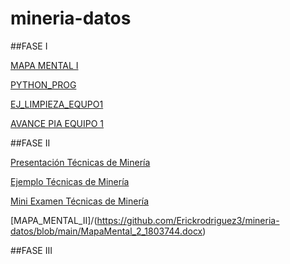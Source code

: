 # mineria-datos

##FASE I

[MAPA MENTAL I](https://github.com/Erickrodriguez3/mineria-datos/blob/main/mapa_mental1.pptx)

[PYTHON_PROG](https://github.com/Erickrodriguez3/mineria-datos/blob/main/python_prog.ipynb)

[EJ_LIMPIEZA_EQUPO1](https://github.com/vanessalinares/MineriaDeDatos002/blob/main/Ej_Limpieza_Equipo1.ipynb)

[AVANCE PIA EQUIPO 1](https://github.com/vanessalinares/MineriaDeDatos002/blob/main/Avance1_PIA_Equipo1.ipynb)


##FASE II

[Presentación Técnicas de Minería](https://github.com/vanessalinares/MineriaDeDatos002/blob/main/Presentacion_SeriesDeTiempo_Equipo1.pdf)

[Ejemplo Técnicas de Minería](https://github.com/vanessalinares/MineriaDeDatos002/blob/main/EjemploSeriesDeTiempo_Equipo1.R)

[Mini Examen Técnicas de Minería](https://github.com/vanessalinares/MineriaDeDatos002/blob/main/Calificaci%C3%B3n_SeriesDeTiempo_Equipo1.pdf)

[MAPA_MENTAL_II]/(https://github.com/Erickrodriguez3/mineria-datos/blob/main/MapaMental_2_1803744.docx)

##FASE III
